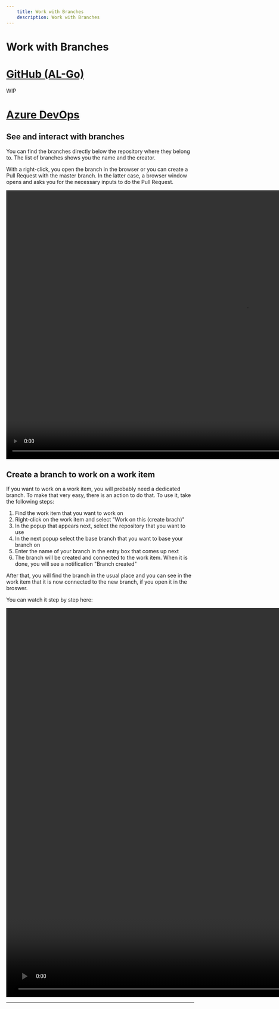 ```yaml
---
    title: Work with Branches
    description: Work with Branches
---
```


# Work with Branches

# [**GitHub (AL-Go)**](#tab/github)
WIP

# [**Azure DevOps**](#tab/azdevops)

## See and interact with branches

You can find the branches directly below the repository where they belong to. The list of branches shows you the name and the creator.

With a right-click, you open the branch in the browser or you can create a Pull Request with the master branch. In the latter case, a browser window opens and asks you for the necessary inputs to do the Pull Request.

<video width="1280px" height="720px" controls>
  <source src="../media/vsc-extension-branches.mp4" type="video/mp4">
  Your browser does not support the video tag.
</video>

## Create a branch to work on a work item

If you want to work on a work item, you will probably need a dedicated branch. To make that very easy, there is an action to do that. To use it, take the following steps:

1. Find the work item that you want to work on
1. Right-click on the work item and select "Work on this (create brach)"
1. In the popup that appears next, select the repository that you want to use
1. In the next popup select the base branch that you want to base your branch on
1. Enter the name of your branch in the entry box that comes up next
1. The branch will be created and connected to the work item. When it is done, you will see a notification "Branch created"

After that, you will find the branch in the usual place and you can see in the work item that it is now connected to the new branch, if you open it in the broswer.

You can watch it step by step here:

<video width="1920px" height="1042px" controls>
  <source src="../media/vsc-extension-create-branch.mp4" type="video/mp4">
  Your browser does not support the video tag.
</video>

---